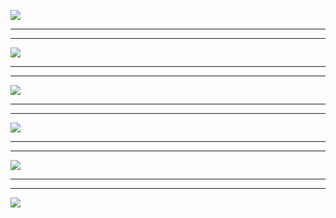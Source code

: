 ![](https://www.luffycity.com/data/knight/img/025.jpg)
***
***
![](https://www.luffycity.com/data/knight/img/025-1.png)
***
***
![](https://www.luffycity.com/data/knight/img/026-1.png)
***
***
![](https://www.luffycity.com/data/knight/img/026-2.png)
***
***
![](https://www.luffycity.com/data/knight/img/027.jpg)
***
***
![](https://www.luffycity.com/data/knight/img/028.png)